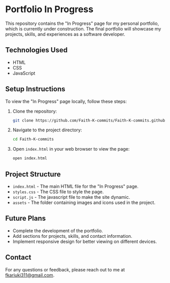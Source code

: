 # Portfolio In Progress

This repository contains the "In Progress" page for my personal portfolio, which is currently under construction. The final portfolio will showcase my projects, skills, and experiences as a software developer.

## Technologies Used
- HTML
- CSS
- JavaScript

## Setup Instructions

To view the "In Progress" page locally, follow these steps:

1. Clone the repository:
    ```bash
    git clone https://github.com/Faith-K-commits/Faith-K-commits.github.io
    ```
2. Navigate to the project directory:
    ```bash
    cd Faith-K-commits
    ```
3. Open `index.html` in your web browser to view the page:
    ```bash
    open index.html
    ```

## Project Structure

- `index.html` - The main HTML file for the "In Progress" page.
- `styles.css` - The CSS file to style the page.
- `script.js` - The javascript file to make the site dynamic.
- `assets` - The folder containing images and icons used in the project.

## Future Plans

- Complete the development of the portfolio.
- Add sections for projects, skills, and contact information.
- Implement responsive design for better viewing on different devices.

## Contact

For any questions or feedback, please reach out to me at [fkariuki311@gmail.com](mailto:fkariuki311@gmail.com).

